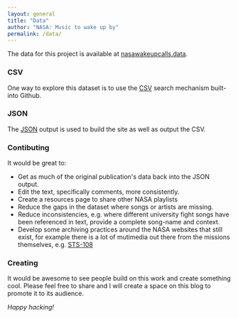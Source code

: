 ```yaml
---
layout: general
title: "Data"
author: "NASA: Music to wake up by"
permalink: /data/
---
```


The data for this project is available at [nasawakeupcalls.data][data-1].

[data-1]: https://github.com/nasawakeupcalls/nasawakeupcalls.data

### CSV

One way to explore this dataset is to use the [CSV][data-2] search mechanism
built-into Github.

[data-2]: https://github.com/nasawakeupcalls/nasawakeupcalls.data/blob/master/nasawakeupcalls.csv

### JSON

The [JSON][data-3] output is used to build the site as well as output the CSV.

[data-3]: https://github.com/nasawakeupcalls/nasawakeupcalls.data/blob/master/nasawakeupcalls.json

### Contibuting

It would be great to:

* Get as much of the original publication's data back into the JSON output.
* Edit the text, specifically comments, more consistently.
* Create a resources page to share other NASA playlists
* Reduce the gaps in the dataset where songs or artists are missing.
* Reduce inconsistencies, e.g. where different university fight songs have been
referenced in text, provide a complete song-name and context.
* Develop some archiving practices around the NASA websites that still exist,
for example there is a lot of mutimedia out there from the missions themselves,
e.g. [STS-108][data-4]

[data-4]: https://spaceflight.nasa.gov/gallery/audio/shuttle/sts-108/html/ndxpage1.html

### Creating

It would be awesome to see people build on this work and create something cool.
Please feel free to share and I will create a space on this blog to promote
it to its audience.

*Happy hacking!*
